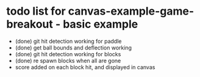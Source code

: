 # todo list for canvas-example-game-breakout  - basic example
* (done) git hit detection working for paddle
* (done) get ball bounds and deflection working
* (done) git hit detection working for blocks
* (done) re spawn blocks when all are gone
* score added on each block hit, and displayed in canvas
